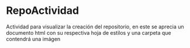 # RepoActividad
Actividad para visualizar la creación del repositorio, en este se aprecia
un documento html con su respectiva hoja de estilos y una carpeta 
que contendrá una imágen
